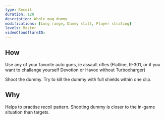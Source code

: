 ```yaml
---
type: Recoil
duration: 120
description: Whole mag dummy
modifications: [Long range, Dummy still, Player strafing]
levels: Master
videoCloudflareID:
---
```


## How

Use any of your favorite auto guns, ie assault rifles (Flatline, R-301, or if you want to challange yourself Devotion or Havoc without Turbocharger)

Shoot the dummy. Try to kill the dummy with full shields within one clip.

## Why

Helps to practise recoil pattern. Shooting dummy is closer to the in-game situation than targets.
